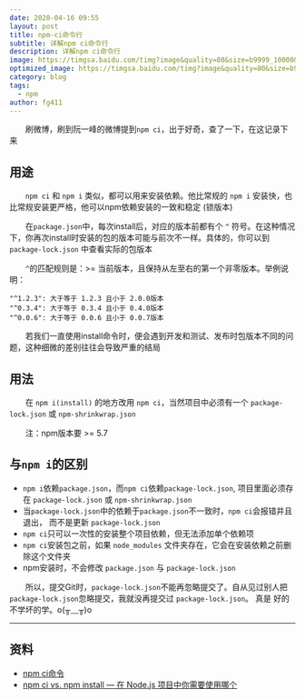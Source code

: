 ```yaml
---
date: 2020-04-16 09:55
layout: post
title: npm-ci命令行
subtitle: 详解npm ci命令行
description: 详解npm ci命令行
image: https://timgsa.baidu.com/timg?image&quality=80&size=b9999_10000&sec=1578046469146&di=24b211897ae2ce4b99f4c04c8cbfaced&imgtype=0&src=http%3A%2F%2Fattimg.dospy.com%2Fimg%2Fday_110923%2F20110923_0dd4df9e10e0aabdb8aaoGPSl0x9i9p6.jpg
optimized_image: https://timgsa.baidu.com/timg?image&quality=80&size=b9999_10000&sec=1587012164346&di=a05d0c44299bfbbcd749083ec6f9986f&imgtype=0&src=http%3A%2F%2Fa3.att.hudong.com%2F03%2F56%2F19300001130632130128560741382_950.jpg
category: blog
tags:
  - npm
author: fg411
---
```


　　刷微博，刷到阮一峰的微博提到`npm ci`，出于好奇，查了一下，在这记录下来

## 用途

　　`npm ci` 和 `npm i` 类似，都可以用来安装依赖。他比常规的 `npm i` 安装快，也比常规安装更严格，他可以npm依赖安装的一致和稳定 (锁版本)

　　在`package.json`中，每次install后，对应的版本前都有个 `^` 符号。在这种情况下，你再次install时安装的包的版本可能与前次不一样。具体的，你可以到 `package-lock.json` 中查看实际的包版本

　　`^`的匹配规则是：>= 当前版本，且保持从左至右的第一个非零版本。举例说明：

```
"^1.2.3": 大于等于 1.2.3 且小于 2.0.0版本
"^0.3.4": 大于等于 0.3.4 且小于 0.4.0版本
"^0.0.6": 大于等于 0.0.6 且小于 0.0.7版本
```

　　若我们一直使用install命令时，便会遇到开发和测试、发布时包版本不同的问题，这种细微的差别往往会导致严重的结局

## 用法

　　在 `npm i(install)` 的地方改用 `npm ci`，当然项目中必须有一个 `package-lock.json` 或 `npm-shrinkwrap.json`

　　注：npm版本要 >= 5.7

## 与`npm i`的区别

- `npm i`依赖`package.json`，而`npm ci`依赖`package-lock.json`, 项目里面必须存在 `package-lock.json` 或 `npm-shrinkwrap.json`
- 当`package-lock.json`中的依赖于`package.json`不一致时，`npm ci`会报错并且退出， 而不是更新 `package-lock.json`
- `npm ci`只可以一次性的安装整个项目依赖，但无法添加单个依赖项
- `npm ci`安装包之前，如果 `node_modules` 文件夹存在，它会在安装依赖之前删除这个文件夹
- npm安装时，不会修改 `package.json` 与 `package-lock.json`

　　所以，提交Git时，`package-lock.json`不能再忽略提交了。自从见过别人把`package-lock.json`忽略提交，我就没再提交过 `package-lock.json`。 真是 好的不学坏的学。o(╥﹏╥)o

------

## 资料

 - [npm ci命令](https://www.zhuyuntao.cn/npm-ci%E5%91%BD%E4%BB%A4)
 - [npm ci vs. npm install — 在 Node.js 项目中你需要使用哪个](https://www.codercto.com/a/92251.html)
